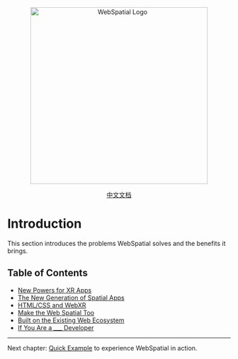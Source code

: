 
<div align="center">
  <img src="../../assets/logo.png" alt="WebSpatial Logo" width="400"/>

  [中文文档](../../zh/introduction/README.md)
  <br>
</div>

# Introduction

This section introduces the problems WebSpatial solves and the benefits it brings.

## Table of Contents

- [New Powers for XR Apps](new-powers-for-xr-apps.md)
- [The New Generation of Spatial Apps](the-new-generation-of-spatial-apps.md)
- [HTML/CSS and WebXR](html-css-and-webxr.md)
- [Make the Web Spatial Too](make-the-web-spatial-too.md)
- [Built on the Existing Web Ecosystem](built-on-the-existing-web-ecosystem.md)
- [If You Are a ___ Developer](if-you-are-a-developer.md)

---

Next chapter: [Quick Example](../quick-start/README.md) to experience WebSpatial in action.
